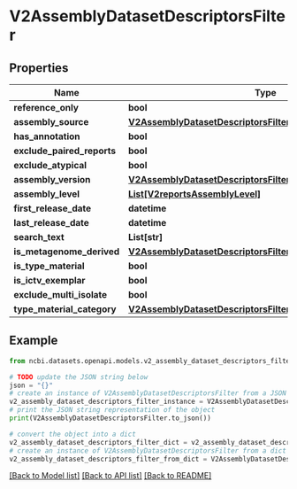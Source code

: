 # V2AssemblyDatasetDescriptorsFilter


## Properties

Name | Type | Description | Notes
------------ | ------------- | ------------- | -------------
**reference_only** | **bool** |  | [optional] 
**assembly_source** | [**V2AssemblyDatasetDescriptorsFilterAssemblySource**](V2AssemblyDatasetDescriptorsFilterAssemblySource.md) |  | [optional] 
**has_annotation** | **bool** |  | [optional] 
**exclude_paired_reports** | **bool** |  | [optional] 
**exclude_atypical** | **bool** |  | [optional] 
**assembly_version** | [**V2AssemblyDatasetDescriptorsFilterAssemblyVersion**](V2AssemblyDatasetDescriptorsFilterAssemblyVersion.md) |  | [optional] 
**assembly_level** | [**List[V2reportsAssemblyLevel]**](V2reportsAssemblyLevel.md) |  | [optional] 
**first_release_date** | **datetime** |  | [optional] 
**last_release_date** | **datetime** |  | [optional] 
**search_text** | **List[str]** |  | [optional] 
**is_metagenome_derived** | [**V2AssemblyDatasetDescriptorsFilterMetagenomeDerivedFilter**](V2AssemblyDatasetDescriptorsFilterMetagenomeDerivedFilter.md) |  | [optional] 
**is_type_material** | **bool** |  | [optional] 
**is_ictv_exemplar** | **bool** |  | [optional] 
**exclude_multi_isolate** | **bool** |  | [optional] 
**type_material_category** | [**V2AssemblyDatasetDescriptorsFilterTypeMaterialCategory**](V2AssemblyDatasetDescriptorsFilterTypeMaterialCategory.md) |  | [optional] 

## Example

```python
from ncbi.datasets.openapi.models.v2_assembly_dataset_descriptors_filter import V2AssemblyDatasetDescriptorsFilter

# TODO update the JSON string below
json = "{}"
# create an instance of V2AssemblyDatasetDescriptorsFilter from a JSON string
v2_assembly_dataset_descriptors_filter_instance = V2AssemblyDatasetDescriptorsFilter.from_json(json)
# print the JSON string representation of the object
print(V2AssemblyDatasetDescriptorsFilter.to_json())

# convert the object into a dict
v2_assembly_dataset_descriptors_filter_dict = v2_assembly_dataset_descriptors_filter_instance.to_dict()
# create an instance of V2AssemblyDatasetDescriptorsFilter from a dict
v2_assembly_dataset_descriptors_filter_from_dict = V2AssemblyDatasetDescriptorsFilter.from_dict(v2_assembly_dataset_descriptors_filter_dict)
```
[[Back to Model list]](../README.md#documentation-for-models) [[Back to API list]](../README.md#documentation-for-api-endpoints) [[Back to README]](../README.md)


